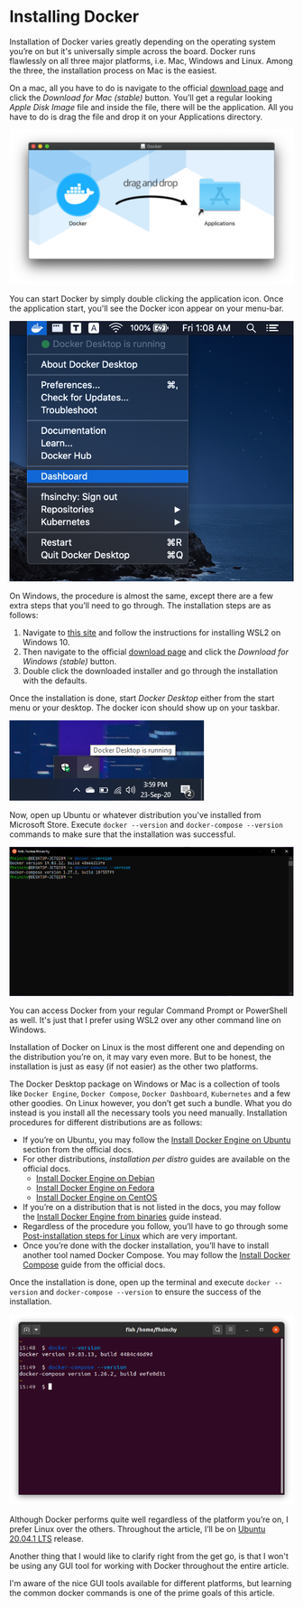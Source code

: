 # Installing Docker

Installation of Docker varies greatly depending on the operating system you’re on but it's universally simple across the board. Docker runs flawlessly on all three major platforms, i.e. Mac, Windows and Linux. Among the three, the installation process on Mac is the easiest.  


On a mac, all you have to do is navigate to the official [download page](https://www.docker.com/products/docker-desktop) and click the _Download for Mac \(stable\)_ button. You’ll get a regular looking _Apple Disk Image_ file and inside the file, there will be the application. All you have to do is drag the file and drop it on your Applications directory.

![](.gitbook/assets/drag-docker-in-applications-directory.png)

You can start Docker by simply double clicking the application icon. Once the application start, you'll see the Docker icon appear on your menu-bar.

![](.gitbook/assets/docker-icon-in-menubar.png)

On Windows, the procedure is almost the same, except there are a few extra steps that you’ll need to go through. The installation steps are as follows:  


1. Navigate to [this site](https://docs.microsoft.com/en-us/windows/wsl/install-win10) and follow the instructions for installing WSL2 on Windows 10.
2. Then navigate to the official [download page](https://www.docker.com/products/docker-desktop) and click the _Download for Windows \(stable\)_ button.
3. Double click the downloaded installer and go through the installation with the defaults.



Once the installation is done, start _Docker Desktop_ either from the start menu or your desktop. The docker icon should show up on your taskbar.

![](.gitbook/assets/docker-icon-in-taskbar.png)

Now, open up Ubuntu or whatever distribution you've installed from Microsoft Store. Execute `docker --version` and `docker-compose --version` commands to make sure that the installation was successful.

![](.gitbook/assets/docker-and-compose-version-on-windows.png)

You can access Docker from your regular Command Prompt or PowerShell as well. It's just that I prefer using WSL2 over any other command line on Windows.

Installation of Docker on Linux is the most different one and depending on the distribution you’re on, it may vary even more. But to be honest, the installation is just as easy \(if not easier\) as the other two platforms.

The Docker Desktop package on Windows or Mac is a collection of tools like `Docker Engine`, `Docker Compose`, `Docker Dashboard`, `Kubernetes` and a few other goodies. On Linux however, you don’t get such a bundle. What you do instead is you install all the necessary tools you need manually. Installation procedures for different distributions are as follows:

* If you’re on Ubuntu, you may follow the [Install Docker Engine on Ubuntu](https://docs.docker.com/engine/install/ubuntu/) section from the official docs.
* For other distributions, _installation per distro_ guides are available on the official docs.
  * [Install Docker Engine on Debian](https://docs.docker.com/engine/install/debian/)
  * [Install Docker Engine on Fedora](https://docs.docker.com/engine/install/fedora/)
  * [Install Docker Engine on CentOS](https://docs.docker.com/engine/install/centos/)
* If you’re on a distribution that is not listed in the docs, you may follow the [Install Docker Engine from binaries](https://docs.docker.com/engine/install/binaries/) guide instead.
* Regardless of the procedure you follow, you’ll have to go through some [Post-installation steps for Linux](https://docs.docker.com/engine/install/linux-postinstall/) which are very important.
* Once you’re done with the docker installation, you’ll have to install another tool named Docker Compose. You may follow the [Install Docker Compose](https://docs.docker.com/compose/install/) guide from the official docs. 

Once the installation is done, open up the terminal and execute `docker --version` and `docker-compose --version` to ensure the success of the installation.

![](.gitbook/assets/docker-and-compose-version-on-linux.png)

Although Docker performs quite well regardless of the platform you’re on, I prefer Linux over the others. Throughout the article, I’ll be on [Ubuntu 20.04.1 LTS](https://releases.ubuntu.com/20.04/) release.

Another thing that I would like to clarify right from the get go, is that I won't be using any GUI tool for working with Docker throughout the entire article.

I'm aware of the nice GUI tools available for different platforms, but learning the common docker commands is one of the prime goals of this article.

